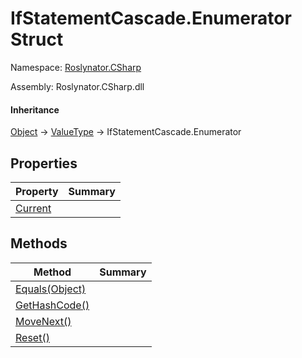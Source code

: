 # IfStatementCascade\.Enumerator Struct

Namespace: [Roslynator.CSharp](../../README.md)

Assembly: Roslynator\.CSharp\.dll

#### Inheritance

[Object](https://docs.microsoft.com/en-us/dotnet/api/system.object) &#x2192; [ValueType](https://docs.microsoft.com/en-us/dotnet/api/system.valuetype) &#x2192; IfStatementCascade\.Enumerator

## Properties

| Property| Summary|
| --- | --- |
| [Current](Current/README.md) | |

## Methods

| Method| Summary|
| --- | --- |
| [Equals(Object)](Equals/README.md) | |
| [GetHashCode()](GetHashCode/README.md) | |
| [MoveNext()](MoveNext/README.md) | |
| [Reset()](Reset/README.md) | |

